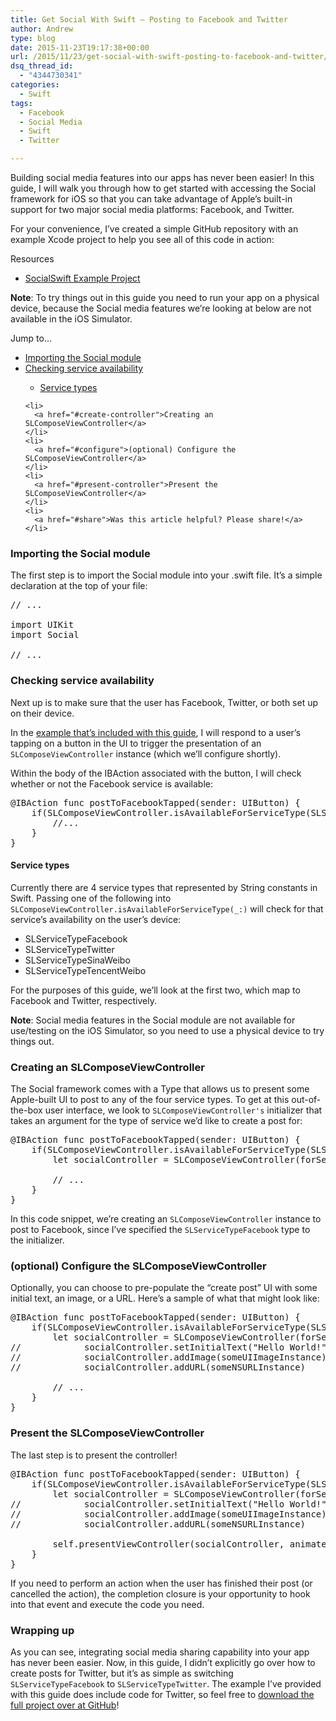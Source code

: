 ```yaml
---
title: Get Social With Swift – Posting to Facebook and Twitter
author: Andrew
type: blog
date: 2015-11-23T19:17:38+00:00
url: /2015/11/23/get-social-with-swift-posting-to-facebook-and-twitter/
dsq_thread_id:
  - "4344730341"
categories:
  - Swift
tags:
  - Facebook
  - Social Media
  - Swift
  - Twitter

---
```

Building social media features into our apps has never been easier! In this guide, I will walk you through how to get started with accessing the Social framework for iOS so that you can take advantage of Apple&#8217;s built-in support for two major social media platforms: Facebook, and Twitter.

For your convenience, I&#8217;ve created a simple GitHub repository with an example Xcode project to help you see all of this code in action:

<div class="resources">
  <div class="resources-header">
    Resources
  </div>
  
  <ul class="resources-content">
    <li>
      <i class="fa fa-github fa-lg"></i> <a href="https://github.com/andrewcbancroft/SocialSwift" title="SocialSwift">SocialSwift Example Project</a>
    </li>
  </ul>
</div>

**Note**: To try things out in this guide you need to run your app on a physical device, because the Social media features we&#8217;re looking at below are not available in the iOS Simulator.

<div class="resources">
  <div class="resources-header">
    Jump to&#8230;
  </div>
  
  <ul class="resources-content">
    <li>
      <a href="#import">Importing the Social module</a>
    </li>
    <li>
      <a href="#check-availability">Checking service availability</a>
    </li>
    <ul>
      <li>
        <a href="#service-types">Service types</a>
      </li>
    </ul>
    
    <li>
      <a href="#create-controller">Creating an SLComposeViewController</a>
    </li>
    <li>
      <a href="#configure">(optional) Configure the SLComposeViewController</a>
    </li>
    <li>
      <a href="#present-controller">Present the SLComposeViewController</a>
    </li>
    <li>
      <a href="#share">Was this article helpful? Please share!</a>
    </li>
  </ul>
</div>

<a name="import" class="jump-target"></a>

### Importing the Social module

The first step is to import the Social module into your .swift file. It&#8217;s a simple declaration at the top of your file:

<pre class="lang:default mark:4 decode:true " title="Import Social" >// ...

import UIKit
import Social

// ...</pre>

<a name="check-availability" class="jump-target"></a>

### Checking service availability

Next up is to make sure that the user has Facebook, Twitter, or both set up on their device.

In the [example that&#8217;s included with this guide][1], I will respond to a user&#8217;s tapping on a button in the UI to trigger the presentation of an `SLComposeViewController` instance (which we&#8217;ll configure shortly).

Within the body of the IBAction associated with the button, I will check whether or not the Facebook service is available:

<pre class="lang:swift decode:true mark:2 " title="Check availability" >@IBAction func postToFacebookTapped(sender: UIButton) {
    if(SLComposeViewController.isAvailableForServiceType(SLServiceTypeFacebook)) {
        //...
    }
}</pre>

<a name="service-types" class="jump-target"></a>

#### Service types

Currently there are 4 service types that represented by String constants in Swift. Passing one of the following into `SLComposeViewController.isAvailableForServiceType(_:)` will check for that service&#8217;s availability on the user&#8217;s device:

  * SLServiceTypeFacebook
  * SLServiceTypeTwitter
  * SLServiceTypeSinaWeibo
  * SLServiceTypeTencentWeibo

For the purposes of this guide, we&#8217;ll look at the first two, which map to Facebook and Twitter, respectively.

**Note**: Social media features in the Social module are not available for use/testing on the iOS Simulator, so you need to use a physical device to try things out.

<a name="create-controller" class="jump-target"></a>

### Creating an SLComposeViewController

The Social framework comes with a Type that allows us to present some Apple-built UI to post to any of the four service types. To get at this out-of-the-box user interface, we look to `SLComposeViewController's` initializer that takes an argument for the type of service we&#8217;d like to create a post for:

<pre class="lang:swift decode:true mark:3 " title="Create SLComposeViewController" >@IBAction func postToFacebookTapped(sender: UIButton) {
    if(SLComposeViewController.isAvailableForServiceType(SLServiceTypeFacebook)) {
        let socialController = SLComposeViewController(forServiceType: SLServiceTypeFacebook)

        // ...
    }
}</pre>

In this code snippet, we&#8217;re creating an `SLComposeViewController` instance to post to Facebook, since I&#8217;ve specified the `SLServiceTypeFacebook` type to the initializer.

<a name="configure" class="jump-target"></a>

### (optional) Configure the SLComposeViewController

Optionally, you can choose to pre-populate the &#8220;create post&#8221; UI with some initial text, an image, or a URL. Here&#8217;s a sample of what that might look like:

<pre class="lang:swift decode:true mark:4-6 " title="Configure SLComposeViewController" >@IBAction func postToFacebookTapped(sender: UIButton) {
    if(SLComposeViewController.isAvailableForServiceType(SLServiceTypeFacebook)) {
        let socialController = SLComposeViewController(forServiceType: SLServiceTypeFacebook)
//            socialController.setInitialText("Hello World!")
//            socialController.addImage(someUIImageInstance)
//            socialController.addURL(someNSURLInstance)
        
        // ...
    }
}</pre>

<a name="present-controller" class="jump-target"></a>

### Present the SLComposeViewController

The last step is to present the controller!

<pre class="lang:swift decode:true mark:8" title="Present the SLComposeViewController" >@IBAction func postToFacebookTapped(sender: UIButton) {
    if(SLComposeViewController.isAvailableForServiceType(SLServiceTypeFacebook)) {
        let socialController = SLComposeViewController(forServiceType: SLServiceTypeFacebook)
//            socialController.setInitialText("Hello World!")
//            socialController.addImage(someUIImageInstance)
//            socialController.addURL(someNSURLInstance)
        
        self.presentViewController(socialController, animated: true, completion: nil)
    }
}</pre>

If you need to perform an action when the user has finished their post (or cancelled the action), the completion closure is your opportunity to hook into that event and execute the code you need.

### Wrapping up

As you can see, integrating social media sharing capability into your app has never been easier. Now, in this guide, I didn&#8217;t explicitly go over how to create posts for Twitter, but it&#8217;s as simple as switching `SLServiceTypeFacebook` to `SLServiceTypeTwitter`. The example I&#8217;ve provided with this guide does include code for Twitter, so feel free to [download the full project over at GitHub][1]!

<a name="share" class="jump-target"></a>

 [1]: https://github.com/andrewcbancroft/SocialSwift